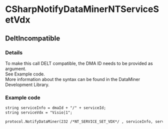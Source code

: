 ﻿---  
uid: Validator_3_28_1  
---

# CSharpNotifyDataMinerNTServiceSetVdx

## DeltIncompatible

### Details

To make this call DELT compatible, the DMA ID needs to be provided as argument.  
See Example code.  
More information about the syntax can be found in the DataMiner Development Library.

### Example code

```xml
string serviceInfo = dmaId + "/" + serviceId;
string serviceVdx = "Visio|1";

protocol.NotifyDataMiner(232 /*NT_SERVICE_SET_VDX*/ , serviceInfo, serviceVdx);
```
